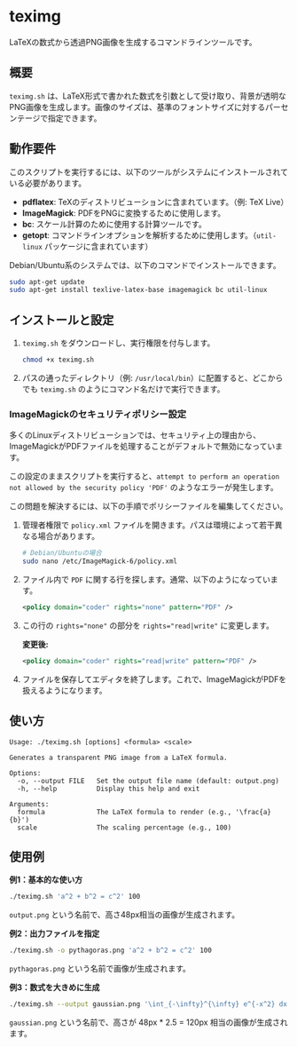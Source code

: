# teximg

LaTeXの数式から透過PNG画像を生成するコマンドラインツールです。

## 概要

`teximg.sh` は、LaTeX形式で書かれた数式を引数として受け取り、背景が透明なPNG画像を生成します。画像のサイズは、基準のフォントサイズに対するパーセンテージで指定できます。

## 動作要件

このスクリプトを実行するには、以下のツールがシステムにインストールされている必要があります。

*   **pdflatex**: TeXのディストリビューションに含まれています。（例: TeX Live）
*   **ImageMagick**: PDFをPNGに変換するために使用します。
*   **bc**: スケール計算のために使用する計算ツールです。
*   **getopt**: コマンドラインオプションを解析するために使用します。（`util-linux` パッケージに含まれています）

Debian/Ubuntu系のシステムでは、以下のコマンドでインストールできます。

```bash
sudo apt-get update
sudo apt-get install texlive-latex-base imagemagick bc util-linux
```

## インストールと設定

1.  `teximg.sh` をダウンロードし、実行権限を付与します。

    ```bash
    chmod +x teximg.sh
    ```

2.  パスの通ったディレクトリ（例: `/usr/local/bin`）に配置すると、どこからでも `teximg.sh` のようにコマンド名だけで実行できます。

### ImageMagickのセキュリティポリシー設定

多くのLinuxディストリビューションでは、セキュリティ上の理由から、ImageMagickがPDFファイルを処理することがデフォルトで無効になっています。

この設定のままスクリプトを実行すると、`attempt to perform an operation not allowed by the security policy 'PDF'` のようなエラーが発生します。

この問題を解決するには、以下の手順でポリシーファイルを編集してください。

1.  管理者権限で `policy.xml` ファイルを開きます。パスは環境によって若干異なる場合があります。

    ```bash
    # Debian/Ubuntuの場合
    sudo nano /etc/ImageMagick-6/policy.xml
    ```

2.  ファイル内で `PDF` に関する行を探します。通常、以下のようになっています。

    ```xml
    <policy domain="coder" rights="none" pattern="PDF" />
    ```

3.  この行の `rights="none"` の部分を `rights="read|write"` に変更します。

    **変更後:**
    ```xml
    <policy domain="coder" rights="read|write" pattern="PDF" />
    ```

4.  ファイルを保存してエディタを終了します。これで、ImageMagickがPDFを扱えるようになります。

## 使い方

```
Usage: ./teximg.sh [options] <formula> <scale>

Generates a transparent PNG image from a LaTeX formula.

Options:
  -o, --output FILE   Set the output file name (default: output.png)
  -h, --help          Display this help and exit

Arguments:
  formula             The LaTeX formula to render (e.g., '\frac{a}{b}')
  scale               The scaling percentage (e.g., 100)
```

## 使用例

**例1：基本的な使い方**

```bash
./teximg.sh 'a^2 + b^2 = c^2' 100
```
`output.png` という名前で、高さ48px相当の画像が生成されます。

**例2：出力ファイルを指定**

```bash
./teximg.sh -o pythagoras.png 'a^2 + b^2 = c^2' 100
```
`pythagoras.png` という名前で画像が生成されます。

**例3：数式を大きめに生成**

```bash
./teximg.sh --output gaussian.png '\int_{-\infty}^{\infty} e^{-x^2} dx = \sqrt{\pi}' 250
```
`gaussian.png` という名前で、高さが 48px * 2.5 = 120px 相当の画像が生成されます。

```